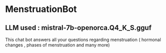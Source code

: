 # MenstruationBot

## LLM used : mistral-7b-openorca.Q4_K_S.gguf

This chat bot answers all your questions regarding menstruation ( hormonal changes , phases of menstruation and many more)
